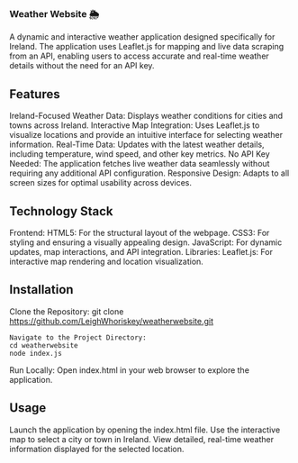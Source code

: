 ### Weather Website 🌦️
A dynamic and interactive weather application designed specifically for Ireland. The application uses Leaflet.js for mapping and live data scraping from an API, enabling users to access accurate and real-time weather details without the need for an API key.

## Features
Ireland-Focused Weather Data: Displays weather conditions for cities and towns across Ireland.
Interactive Map Integration: Uses Leaflet.js to visualize locations and provide an intuitive interface for selecting weather information.
Real-Time Data: Updates with the latest weather details, including temperature, wind speed, and other key metrics.
No API Key Needed: The application fetches live weather data seamlessly without requiring any additional API configuration.
Responsive Design: Adapts to all screen sizes for optimal usability across devices.

## Technology Stack
Frontend:
HTML5: For the structural layout of the webpage.
CSS3: For styling and ensuring a visually appealing design.
JavaScript: For dynamic updates, map interactions, and API integration.
Libraries:
Leaflet.js: For interactive map rendering and location visualization.

## Installation
Clone the Repository:
git clone https://github.com/LeighWhoriskey/weatherwebsite.git

```
Navigate to the Project Directory:
cd weatherwebsite
node index.js

```

Run Locally: Open index.html in your web browser to explore the application.

## Usage
Launch the application by opening the index.html file.
Use the interactive map to select a city or town in Ireland.
View detailed, real-time weather information displayed for the selected location.
